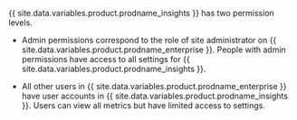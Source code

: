 {{ site.data.variables.product.prodname_insights }} has two permission levels.

- Admin permissions correspond to the role of site administrator on {{ site.data.variables.product.prodname_enterprise }}. People with admin permissions have access to all settings for {{ site.data.variables.product.prodname_insights }}.

- All other users in {{ site.data.variables.product.prodname_enterprise }} have user accounts in {{ site.data.variables.product.prodname_insights }}. Users can view all metrics but have limited access to settings.
